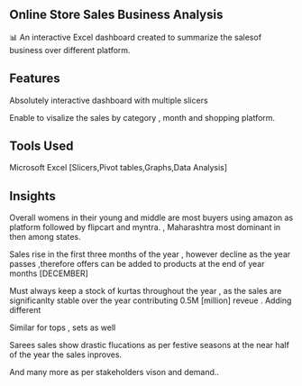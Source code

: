 ## Online Store Sales Business Analysis

📊 An interactive Excel dashboard created to summarize the salesof business over different platform.

## Features
Absolutely interactive dashboard with multiple slicers

Enable to visalize the sales by category , month and shopping platform.

## Tools Used
Microsoft Excel [Slicers,Pivot tables,Graphs,Data Analysis]

## Insights
Overall womens in their young and middle are most buyers using amazon as platform followed by flipcart and myntra. , Maharashtra most dominant in then among states.

Sales rise in the first three months of the year , however decline as the year passes ,therefore offers can be added to products at the end of year months [DECEMBER]

Must always keep a stock of kurtas throughout the year , as the sales are significanlty stable over the year contributing 0.5M [million] reveue . Adding different

Similar for tops , sets as well

Sarees sales show drastic flucations as per festive seasons at the near half of the year the sales inproves.

And many more as per stakeholders vison and demand..
